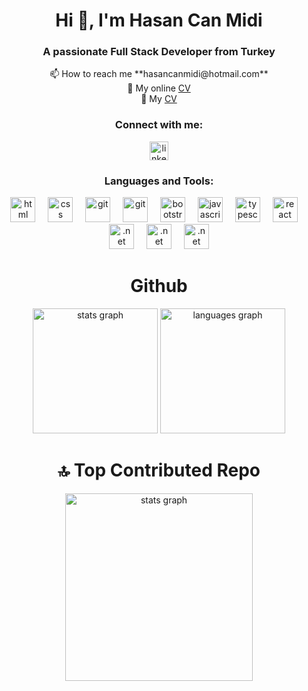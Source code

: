 <h1 align="center">Hi 👋, I'm Hasan Can Midi</h1>
<h3 align="center">A passionate Full Stack Developer from Turkey</h3>
<p align="center">
📫 How to reach me **hasancanmidi@hotmail.com** <br>
📃 My online <a href="https://hasancanmidi.github.io/"  target="_blank">CV</a><br/>
📃 My <a href="https://drive.google.com/file/d/1qeh7gbKjjuEJyRzESU9CVD5gLFjQQLzM/view?usp=drive_link" target="_blank" >CV</a>
</p><h3 align="center">Connect with me:</h3>
<p align="center">
    <div align="center">
        <a href="https://www.linkedin.com/in/hasancanmidi/" target="_blank">
          <img src="https://img.shields.io/static/v1?message=LinkedIn&logo=linkedin&label=&color=0077B5&logoColor=white&labelColor=&style=for-the-badge" height="30" alt="linkedin logo"/>
        </a>
      </div>
<h3 align="center">Languages and Tools:</h3>
<p align="center"> 
    <a href="https://html.com/" target="_blank" rel="noreferrer"> <img src="https://www.vectorlogo.zone/logos/w3_html5/w3_html5-icon.svg" alt="html" width="40" height="40"/></a> 
    <img width="12" />
    <a href="https://developer.mozilla.org/en-US/docs/Web/CSS" target="_blank" rel="noreferrer"> <img src="https://www.vectorlogo.zone/logos/w3_css/w3_css-icon.svg" alt="css" width="40" height="40"/></a> 
    <img width="12" />
    <a href="https://git-scm.com/" target="_blank" rel="noreferrer"> <img src="https://camo.githubusercontent.com/97355a4f48ed3fe5d9763f1d151b4b9716c0e444461c9b54512042336886ba7e/68747470733a2f2f736b696c6c69636f6e732e6465762f69636f6e733f693d676974" alt="git" width="40" height="40"/></a>
    <img width="12" />
    <a target="_blank" rel="noreferrer"> <img src="https://camo.githubusercontent.com/a3e65c4a887a1abb4fdb1cf11771df9db7ea20f3d5aa683c51999899613bb8a5/68747470733a2f2f736b696c6c69636f6e732e6465762f69636f6e733f693d676974687562" alt="git" width="40" height="40"/></a>
    <img width="12" />
    <a href="https://git-scm.com/" target="_blank" rel="noreferrer"> <img src="https://www.vectorlogo.zone/logos/getbootstrap/getbootstrap-icon.svg" alt="bootstrap" width="40" height="40"/></a>
    <img width="12" />
    <a href="https://git-scm.com/" target="_blank" rel="noreferrer"> <img src="https://camo.githubusercontent.com/83332cff730c24fb7829ea5ff814d2629572848a0881cf9a60222ef296263782/68747470733a2f2f736b696c6c69636f6e732e6465762f69636f6e733f693d6a73" alt="javascript" width="40" height="40"/></a>
    <img width="12" />
    <a href="https://git-scm.com/" target="_blank" rel="noreferrer"> <img src="https://www.vectorlogo.zone/logos/typescriptlang/typescriptlang-icon.svg" alt="typescript" width="40" height="40"/></a>
    <img width="12" />
    <a href="https://react.dev/learn" target="_blank" rel="noreferrer"><img src="https://camo.githubusercontent.com/ff077b866cdc3fc2b0fa50ca6f8fa395451ffa625bc9c1133643b40e8afa2e2c/68747470733a2f2f736b696c6c69636f6e732e6465762f69636f6e733f693d7265616374" alt="react" width="40" height="40"/></a>
    <img width="12" />
    <a href="https://dotnet.microsoft.com/en-us/" target="_blank" rel="noreferrer"> <img src="https://camo.githubusercontent.com/533eb0313af568d57d5bd22dea49ab0264b4dda628cfa7aa9a76991bcc8c122e/68747470733a2f2f736b696c6c69636f6e732e6465762f69636f6e733f693d646f746e6574" alt=".net" width="40" height="40"/></a>
    <img width="12" />
    <a target="_blank" rel="noreferrer"> <img src="https://camo.githubusercontent.com/70e5616dbd07222e33c75aeef97ac25e7ef9c5d57d5763c9a15f2fdc146418fd/68747470733a2f2f736b696c6c69636f6e732e6465762f69636f6e733f693d6373" alt=".net" width="40" height="40"/></a>
    <img width="12" />
    <a target="_blank" rel="noreferrer"> <img src="https://camo.githubusercontent.com/0ac523e295393e5fb91b13ed8e2bf2cf1bc9669ef91cbe6eaab903a149213087/68747470733a2f2f736b696c6c69636f6e732e6465762f69636f6e733f693d706f737467726573" alt=".net" width="40" height="40"/></a>
</p>
<h1 align="center">Github </h1>
<div align="center">
  <img src="https://github-readme-stats.vercel.app/api?username=hasancanmidi&theme=bear&show_icons=true&hide_border=false&count_private=true" height="200" alt="stats graph"  />
  <img src="https://github-readme-stats.vercel.app/api/top-langs?username=hasancanmidi&locale=en&hide_title=false&layout=compact&card_width=320&langs_count=5&theme=bear&hide_border=false&order=2" height="200" alt="languages graph"  /><br/>
</div>
<h1 align="center">🔝 Top Contributed Repo </h1>
<div align="center">
    <img src="https://github-contributor-stats.vercel.app/api?username=hasancanmidi&limit=5&theme=bear&combine_all_yearly_contributions=true" height="300" alt="stats graph"  />
</div>
